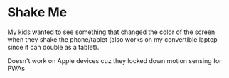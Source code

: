 # Shake Me
My kids wanted to see something that changed the color of the screen when they shake the phone/tablet (also works on my convertible laptop since it can double as a tablet).

Doesn't work on Apple devices cuz they locked down motion sensing for PWAs

